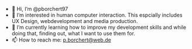 - 👋 Hi, I’m @pborchert97
- 👀 I’m interested in human computer interaction. This espcially includes UX Design, webdevelopment and media production.
- 🌱 I’m currently learning how to improve my development skills and while doing that, finding out, what I want to use them for.
- 📫 How to reach me: p.borchert@web.de

<!---
pborchert97/pborchert97 is a ✨ special ✨ repository because its `README.md` (this file) appears on your GitHub profile.
You can click the Preview link to take a look at your changes.
--->
